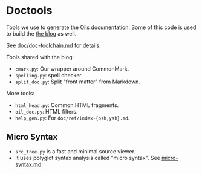 Doctools
========

Tools we use to generate the [Oils documentation](../doc/).  Some of this code
is used to build the [the blog](//www.oilshell.org/blog/) as well.

See [doc/doc-toolchain.md](../doc/doc-toolchain.md) for details.

Tools shared with the blog:

- `cmark.py`: Our wrapper around CommonMark.
- `spelling.py`: spell checker
- `split_doc.py`: Split "front matter" from Markdown.

More tools:

- `html_head.py`: Common HTML fragments.
- `oil_doc.py`: HTML filters.
- `help_gen.py`: For `doc/ref/index-{osh,ysh}.md`.

## Micro Syntax

- `src_tree.py` is a fast and minimal source viewer.
- It uses polyglot syntax analysis called "micro syntax".  See
  [micro-syntax.md](micro-syntax.md).

